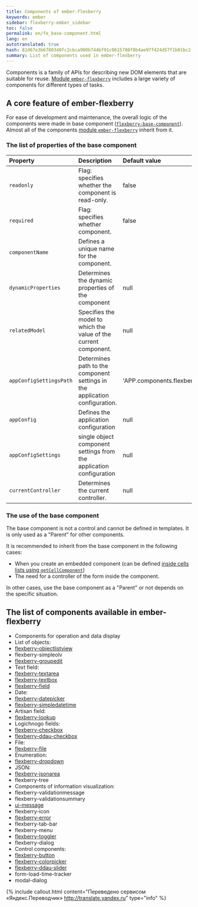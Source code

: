 ```yaml
---
title: Components of ember-flexberry
keywords: ember
sidebar: flexberry-ember_sidebar
toc: false
permalink: en/fe_base-component.html
lang: en
autotranslated: true
hash: 81d67e3b6780340fc2cbca900b744bf91c0615780f8b4ae97f424d57f1b01bc2
summary: List of components used in ember-flexberry
---
```


Components is a family of APIs for describing new DOM elements that are suitable for reuse. [Module `ember-flexberry`](ef_landing_page.html) includes a large variety of components for different types of tasks.

## A core feature of ember-flexberry

For ease of development and maintenance, the overall logic of the components were made in base component ([`flexberry-base-component`](https://github.com/Flexberry/ember-flexberry/blob/develop/addon/components/flexberry-base-component.js)). Almost all of the components [module `ember-flexberry`](ef_landing_page.html) inherit from it.

### The list of properties of the base component

Property | Description | Default value
:--------------|:-----------------------------------------------------------|:-------------
`readonly` | Flag: specifies whether the component is read-only. | false
`required` | Flag: specifies whether component. | false
`componentName` | Defines a unique name for the component. |
`dynamicProperties` | Determines the dynamic properties of the component | null
`relatedModel` | Specifies the model to which the value of the current component. | null
`appConfigSettingsPath` | Determines path to the component settings in the application configuration. | 'APP.components.flexberryBaseComponent'
`appConfig` | Defines the application configuration | null
`appConfigSettings` | single object component settings from the application configuration | null
`currentController` | Determines the current controller. | null

### The use of the base component

The base component is not a control and cannot be defined in templates. It is only used as a "Parent" for other components.

It is recommended to inherit from the base component in the following cases:

* When you create an embedded component (can be defined [inside cells lists using `getCellComponent`](https://flexberry.github.io/ru/ef_object-list-view.html#вычислимые-свойства-в-getcellcomponent))
* The need for a controller of the form inside the component.

In other cases, use the base component as a "Parent" or not depends on the specific situation.

## The list of components available in ember-flexberry

* Components for operation and data display
* List of objects:
* [flexberry-objectlistview](fe_object-list-view.html)
* flexberry-simpleolv
* [flexberry-groupedit](fe_groupedit.html)
* Text field:
* [flexberry-textarea](fe_edit-form-components.html#flexberry-textarea)
* [flexberry-textbox](fe_edit-form-components.html#flexberry-textbox)
* [flexberry-field](fe_edit-form-components.html#flexberry-field)
* Date:
* [flexberry-datepicker](fe_edit-form-components.html#flexberry-datepicker)
* [flexberry-simpledatetime](fe_edit-form-components.html#flexberry-simpledatetime)
* Artisan field:
* [flexberry-lookup](fe_lookup-component.html)
* Logichnogo fields:
* [flexberry-checkbox](fe_edit-form-components.html#flexberry-checkbox)
* [flexberry-ddau-checkbox](fe_edit-form-components.html#flexberry-ddau-checkbox)
* File:
* [flexberry-file](ef_file.html)
* Enumeration:
* [flexberry-dropdown](fe_edit-form-components.html#flexberry-dropdown)
* JSON:
* [flexberry-jsonarea](fe_edit-form-components.html#flexberry-jsonarea)
* flexberry-tree
* Components of information visualization:
* flexberry-validationmessage
* flexberry-validationsummary
* [ui-message](ef_ui-message.html)
* flexberry-icon
* [flexberry-error](ef_error.html)
* flexberry-tab-bar
* flexberry-menu
* [flexberry-toggler](ef_flexberry-toggler.html)
* flexberry-dialog
* Control components:
* [flexberry-button](fe_edit-form-components.html#flexberry-button)
* [flexberry-colorpicker](fe_edit-form-components.html#flexberry-colorpicker)
* [flexberry-ddau-slider](fe_edit-form-components.html#flexberry-ddau-slider)
* form-load-time-tracker
* modal-dialog



{% include callout.html content="Переведено сервисом «Яндекс.Переводчик» <http://translate.yandex.ru>" type="info" %}